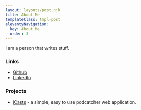 ```yaml
---
layout: layouts/post.njk
title: About Me
templateClass: tmpl-post
eleventyNavigation:
  key: About Me
  order: 3
---
```


I am a person that writes stuff.

### Links

* [Github](https://github.com/danjac)
* [LinkedIn](https://www.linkedin.com/in/dan-jacob-880b3619b/)

### Projects

* [jCasts](https://jcasts.io) - a simple, easy to use podcatcher web application.
